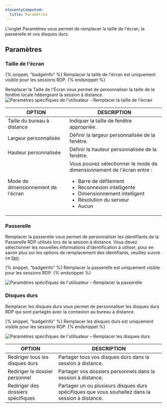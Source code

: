 ```yaml
---
eleventyComputed:
  title: Paramètres
---
```

L'onglet Paramètres vous permet de remplacer la taille de l'écran, la passerelle et vos disques durs.

## Paramètres

### Taille de l'écran
{% snippet, "badgeInfo" %}
Remplacer la taille de l'écran est uniquement visible pour les sessions RDP.
{% endsnippet %}

Remplacer la Taille de l'Écran vous permet de personnaliser la taille de la fenêtre locale hébergeant la session à distance.
![Paramètres spécifiques de l'utilisateur - Remplacer la taille de l'écran](https://cdnweb.devolutions.net/docs/docs_en_rdm_mac_clip10340.png)

| OPTION              | DESCRIPTION                             |
|---------------------|-----------------------------------------|
| Taille du bureau à distance | Indiquer la taille de fenêtre appropriée.        |
| Largeur personnalisée        | Définir la largeur personnalisée de la fenêtre.  |
| Hauteur personnalisée       | Définir la hauteur personnalisée de la fenêtre. |
| Mode de dimensionnement de l'écran  | Vous pouvez sélectionner le mode de dimensionnement de l'écran entre :<ul><li>Barre de défilement</li><li>Reconnexion intelligente</li><li>Dimensionnement intelligent</li><li>Résolution du serveur</li><li>Aucun</li></ul> |

### Passerelle
Remplacer la passerelle vous permet de personnaliser les identifiants de la Passerelle RDP utilisés lors de la session à distance. Vous devez sélectionner les nouvelles informations d'identification à utiliser, pour en savoir plus sur les options de remplacement des identifiants, veuillez suivre ce [lien](UserSpecificSettings_Overridecredentials).

{% snippet, "badgeInfo" %}
Remplacer la passerelle est uniquement visible pour les sessions RDP.
{% endsnippet %}

![Paramètres spécifiques de l'utilisateur – Remplacer la passerelle](https://cdnweb.devolutions.net/docs/docs_en_rdm_mac_clip10341.png)

### Disques durs
Remplacer les disques durs vous permet de personnaliser les disques durs RDP qui sont partagés avec la connexion au bureau à distance.

{% snippet, "badgeInfo" %}
Remplacer les disques durs est uniquement visible pour les sessions RDP.
{% endsnippet %}

![Paramètres spécifiques de l'utilisateur – Remplacer les disques durs](https://cdnweb.devolutions.net/docs/docs_en_rdm_mac_clip10342.png)

| OPTION                    | DESCRIPTION                                                                 |
|---------------------------|-----------------------------------------------------------------------------|
| Rediriger tous les disques durs  | Partager tous vos disques durs dans la session à distance.                        |
| Rediriger le dossier personnel      | Partager vos dossiers personnels dans la session à distance.                              |
| Rediriger des dossiers spécifiques | Partager un ou plusieurs disques durs spécifiques que vous souhaitez dans la session à distance. |
